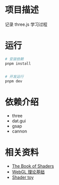 # 项目描述

记录 three.js 学习过程

# 运行

```sh
# 安装依赖
pnpm install


# 开发运行
pnpm dev
```

# 依赖介绍

  - three
  - dat.gui
  - gsap
  - cannon


# 相关资料
  - [The Book of Shaders](https://thebookofshaders.com/?lan=ch)
  - [WebGL 理论基础](https://webglfundamentals.org/webgl/lessons/zh_cn/)
  - [Shader toy](https://www.shadertoy.com/)